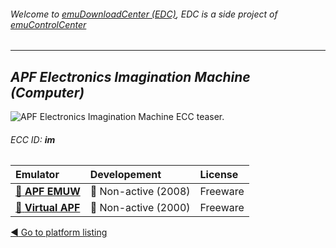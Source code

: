 ###### Welcome to [emuDownloadCenter (EDC)](https://github.com/PhoenixInteractiveNL/emuDownloadCenter/wiki/), EDC is a side project of [emuControlCenter](https://github.com/PhoenixInteractiveNL/emuControlCenter/wiki/)
***
## _APF Electronics Imagination Machine (Computer)_
![](https://raw.githubusercontent.com/wiki/PhoenixInteractiveNL/emuDownloadCenter/images_platform/ecc_im_teaser.png "APF Electronics Imagination Machine ECC teaser.")
###### ECC ID: **im**

| Emulator | Developement | License |
|:---------|:-------------|:--------|
| [:file_folder: **APF EMUW**](https://github.com/PhoenixInteractiveNL/emuDownloadCenter/wiki/Emulator-apfemuw#menu) | :red_circle: Non-active (2008) | Freeware |
| [:file_folder: **Virtual APF**](https://github.com/PhoenixInteractiveNL/emuDownloadCenter/wiki/Emulator-virtualapf#menu) | :red_circle: Non-active (2000) | Freeware |

[:arrow_backward: Go to platform listing](https://github.com/PhoenixInteractiveNL/emuDownloadCenter/wiki/EDC-Platform-List)

